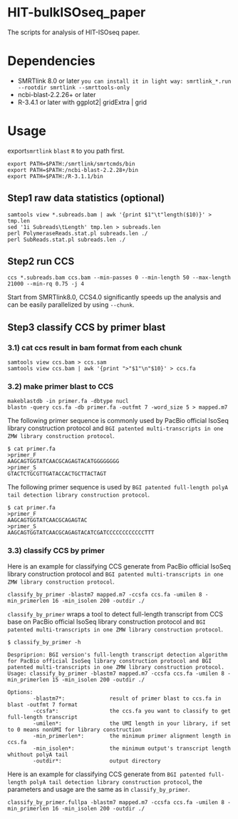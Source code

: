 # HIT-bulkISOseq_paper
The scripts for analysis of HIT-ISOseq paper.

# Dependencies
* SMRTlink 8.0 or later `you can install it in light way: smrtlink_*.run --rootdir smrtlink --smrttools-only`
* ncbi-blast-2.2.26+ or later
* R-3.4.1 or later with ggplot2| gridExtra | grid

# Usage
export`smrtlink` `blast` `R` to you path first.
```
export PATH=$PATH:/smrtlink/smrtcmds/bin
export PATH=$PATH:/ncbi-blast-2.2.28+/bin
export PATH=$PATH:/R-3.1.1/bin
```

## Step1 raw data statistics (optional)
```
samtools view *.subreads.bam | awk '{print $1"\t"length($10)}' > tmp.len
sed '1i Subreads\tLength' tmp.len > subreads.len
perl PolymeraseReads.stat.pl subreads.len ./
perl SubReads.stat.pl subreads.len ./
```
## Step2 run CCS
```
ccs *.subreads.bam ccs.bam --min-passes 0 --min-length 50 --max-length 21000 --min-rq 0.75 -j 4
```
Start from SMRTlink8.0, CCS4.0 significantly speeds up the analysis and can be easily parallelized by using `--chunk`.

## Step3 classify CCS by primer blast
### 3.1) cat ccs result in bam format from each chunk
```
samtools view ccs.bam > ccs.sam
samtools view ccs.bam | awk '{print ">"$1"\n"$10}' > ccs.fa
```
### 3.2) make primer blast to CCS
```
makeblastdb -in primer.fa -dbtype nucl
blastn -query ccs.fa -db primer.fa -outfmt 7 -word_size 5 > mapped.m7
```
The following primer sequence is commonly used by PacBio official IsoSeq library construction protocol and `BGI patented multi-transcripts in one ZMW library construction protocol`.
```
$ cat primer.fa
>primer_F
AAGCAGTGGTATCAACGCAGAGTACATGGGGGGGG
>primer_S
GTACTCTGCGTTGATACCACTGCTTACTAGT
```
The following primer sequence is used by `BGI patented full-length polyA tail detection library construction protocol`.
```
$ cat primer.fa
>primer_F
AAGCAGTGGTATCAACGCAGAGTAC
>primer_S
AAGCAGTGGTATCAACGCAGAGTACATCGATCCCCCCCCCCCCTTT
```
### 3.3) classify CCS by primer
Here is an example for classifying CCS generate from PacBio official IsoSeq library construction protocol and `BGI patented multi-transcripts in one ZMW library construction protocol`.
```
classify_by_primer -blastm7 mapped.m7 -ccsfa ccs.fa -umilen 8 -min_primerlen 16 -min_isolen 200 -outdir ./
```
`classify_by_primer` wraps a tool to detect full-length transcript from CCS base on PacBio official IsoSeq library construction protocol and `BGI patented multi-transcripts in one ZMW library construction protocol`.
```
$ classify_by_primer -h

Despriprion: BGI version's full-length transcript detection algorithm for PacBio official IsoSeq library construction protocol and BGI patented multi-transcripts in one ZMW library construction protocol.
Usage: classify_by_primer -blastm7 mapped.m7 -ccsfa ccs.fa -umilen 8 -min_primerlen 15 -min_isolen 200 -outdir ./

Options:
        -blastm7*:              result of primer blast to ccs.fa in blast -outfmt 7 format
        -ccsfa*:                the ccs.fa you want to classify to get full-length transcript
        -umilen*:               the UMI length in your library, if set to 0 means nonUMI for library construction
        -min_primerlen*:        the minimum primer alignment length in ccs.fa
        -min_isolen*:           the minimum output's transcript length whithout polyA tail
        -outdir*:               output directory
```
Here is an example for classifying CCS generate from `BGI patented full-length polyA tail detection library construction protocol`, the parameters and usage are the same as in `classify_by_primer`.
```
classify_by_primer.fullpa -blastm7 mapped.m7 -ccsfa ccs.fa -umilen 8 -min_primerlen 16 -min_isolen 200 -outdir ./
